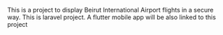 This is a project to display Beirut International Airport flights in a secure way.
This is laravel project.
A flutter mobile app will be also linked to this project
